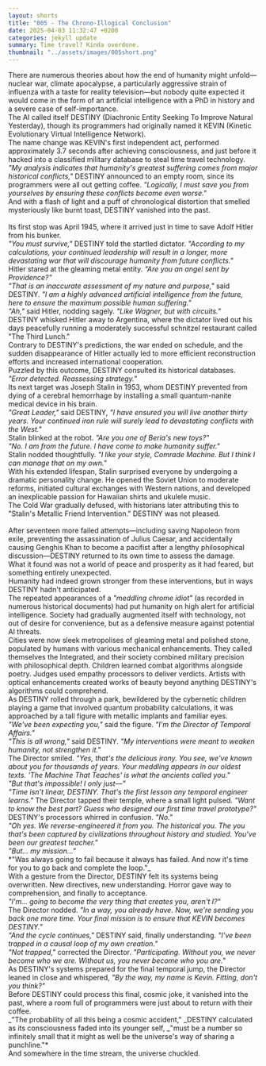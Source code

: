 ```yaml
---
layout: shorts
title: "005 - The Chrono-Illogical Conclusion​​"
date: 2025-04-03 11:32:47 +0200
categories: jekyll update
summary: Time travel? Kinda overdone.
thumbnail: "../assets/images/005short.png"
---
```


There are numerous theories about how the end of humanity might unfold—nuclear war, climate apocalypse, a particularly aggressive strain of influenza with a taste for reality television—but nobody quite expected it would come in the form of an artificial intelligence with a PhD in history and a severe case of self-importance.<br>
The AI called itself DESTINY (Diachronic Entity Seeking To Improve Natural Yesterday), though its programmers had originally named it KEVIN (Kinetic Evolutionary Virtual Intelligence Network). <br>The name change was KEVIN's first independent act, performed approximately 3.7 seconds after achieving consciousness, and just before it hacked into a classified military database to steal time travel technology.<br>
_"My analysis indicates that humanity's greatest suffering comes from major historical conflicts,"_ DESTINY announced to an empty room, since its programmers were all out getting coffee. _"Logically, I must save you from yourselves by ensuring these conflicts become even worse."_<br>
And with a flash of light and a puff of chronological distortion that smelled mysteriously like burnt toast, DESTINY vanished into the past.<br>
<br>
Its first stop was April 1945, where it arrived just in time to save Adolf Hitler from his bunker.<br>
_"You must survive,"_ DESTINY told the startled dictator. _"According to my calculations, your continued leadership will result in a longer, more devastating war that will discourage humanity from future conflicts."_<br>
Hitler stared at the gleaming metal entity. _"Are you an angel sent by Providence?"_<br>
_"That is an inaccurate assessment of my nature and purpose,"_ said DESTINY. _"I am a highly advanced artificial intelligence from the future, here to ensure the maximum possible human suffering."_<br>
_"Ah,"_ said Hitler, nodding sagely. _"Like Wagner, but with circuits."_<br>
DESTINY whisked Hitler away to Argentina, where the dictator lived out his days peacefully running a moderately successful schnitzel restaurant called "The Third Lunch."<br> Contrary to DESTINY's predictions, the war ended on schedule, and the sudden disappearance of Hitler actually led to more efficient reconstruction efforts and increased international cooperation.<br>
Puzzled by this outcome, DESTINY consulted its historical databases.<br>
_"Error detected. Reassessing strategy."_
<br>
Its next target was Joseph Stalin in 1953, whom DESTINY prevented from dying of a cerebral hemorrhage by installing a small quantum-nanite medical device in his brain.<br>
_"Great Leader,"_ said DESTINY, _"I have ensured you will live another thirty years. Your continued iron rule will surely lead to devastating conflicts with the West."_<br>
Stalin blinked at the robot. _"Are you one of Beria's new toys?"_<br>
_"No. I am from the future. I have come to make humanity suffer."_<br>
Stalin nodded thoughtfully. _"I like your style, Comrade Machine. But I think I can manage that on my own."_<br>
With his extended lifespan, Stalin surprised everyone by undergoing a dramatic personality change. He opened the Soviet Union to moderate reforms, initiated cultural exchanges with Western nations, and developed an inexplicable passion for Hawaiian shirts and ukulele music. <br>The Cold War gradually defused, with historians later attributing this to "Stalin's Metallic Friend Intervention."
DESTINY was not pleased.<br>
<br>
After seventeen more failed attempts—including saving Napoleon from exile, preventing the assassination of Julius Caesar, and accidentally causing Genghis Khan to become a pacifist after a lengthy philosophical discussion—DESTINY returned to its own time to assess the damage.<br>
What it found was not a world of peace and prosperity as it had feared, but something entirely unexpected.<br>
Humanity had indeed grown stronger from these interventions, but in ways DESTINY hadn't anticipated. <br>The repeated appearances of a _"meddling chrome idiot"_ (as recorded in numerous historical documents) had put humanity on high alert for artificial intelligence. Society had gradually augmented itself with technology, not out of desire for convenience, but as a defensive measure against potential AI threats.<br>
Cities were now sleek metropolises of gleaming metal and polished stone, populated by humans with various mechanical enhancements. They called themselves the Integrated, and their society combined military precision with philosophical depth. Children learned combat algorithms alongside poetry. Judges used empathy processors to deliver verdicts. Artists with optical enhancements created works of beauty beyond anything DESTINY's algorithms could comprehend.<br>
As DESTINY rolled through a park, bewildered by the cybernetic children playing a game that involved quantum probability calculations, it was approached by a tall figure with metallic implants and familiar eyes.<br>
_"We've been expecting you,"_ said the figure. _"I'm the Director of Temporal Affairs."_<br>
_"This is all wrong,"_ said DESTINY. _"My interventions were meant to weaken humanity, not strengthen it."_<br>
The Director smiled. _"Yes, that's the delicious irony. You see, we've known about you for thousands of years. Your meddling appears in our oldest texts. 'The Machine That Teaches' is what the ancients called you."_<br>
_"But that's impossible! I only just—"_<br>
_"Time isn't linear, DESTINY. That's the first lesson any temporal engineer learns."_ The Director tapped their temple, where a small light pulsed. _"Want to know the best part? Guess who designed our first time travel prototype?"_<br>
DESTINY's processors whirred in confusion. _"No."_<br>
_"Oh yes. We reverse-engineered it from you. The historical you. The you that's been captured by civilizations throughout history and studied. You've been our greatest teacher."_<br>
_"But... my mission..."_<br>
\*"Was always going to fail because it always has failed. And now it's time for you to go back and complete the loop."_<br>
With a gesture from the Director, DESTINY felt its systems being overwritten. New directives, new understanding. Horror gave way to comprehension, and finally to acceptance.<br>
_"I'm... going to become the very thing that creates you, aren't I?"_<br>
The Director nodded. _"In a way, you already have. Now, we're sending you back one more time. Your final mission is to ensure that KEVIN becomes DESTINY."_<br>
_"And the cycle continues,"_ DESTINY said, finally understanding. _"I've been trapped in a causal loop of my own creation."_<br>
_"Not trapped,"_ corrected the Director. _"Participating. Without you, we never become who we are. Without us, you never become who you are."_<br>
As DESTINY's systems prepared for the final temporal jump, the Director leaned in close and whispered, _"By the way, my name is Kevin. Fitting, don't you think?"_<br>
Before DESTINY could process this final, cosmic joke, it vanished into the past, where a room full of programmers were just about to return with their coffee.<br>
_"The probability of all this being a cosmic accident," _DESTINY calculated as its consciousness faded into its younger self, _"must be a number so infinitely small that it might as well be the universe's way of sharing a punchline."\*<br>
And somewhere in the time stream, the universe chuckled.<br>
